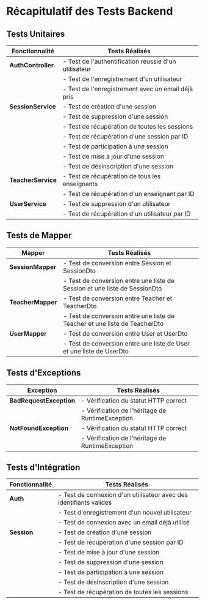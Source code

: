 # Récapitulatif des Tests Backend


## Tests Unitaires

| **Fonctionnalité** | **Tests Réalisés**                                    |
| ------------------ | ----------------------------------------------------- |
| **AuthController** | - Test de l'authentification réussie d'un utilisateur |
|                    | - Test de l'enregistrement d'un utilisateur           |
|                    | - Test de l'enregistrement avec un email déjà pris    |
| **SessionService** | - Test de création d'une session                      |
|                    | - Test de suppression d'une session                   |
|                    | - Test de récupération de toutes les sessions         |
|                    | - Test de récupération d'une session par ID           |
|                    | - Test de participation à une session                 |
|                    | - Test de mise à jour d'une session                   |
|                    | - Test de désinscription d'une session                |
| **TeacherService** | - Test de récupération de tous les enseignants        |
|                    | - Test de récupération d'un enseignant par ID         |
| **UserService**    | - Test de suppression d'un utilisateur                |
|                    | - Test de récupération d'un utilisateur par ID        |



## Tests de Mapper

| **Mapper**        | **Tests Réalisés**                                                         |
| ----------------- | -------------------------------------------------------------------------- |
| **SessionMapper** | - Test de conversion entre Session et SessionDto                           |
|                   | - Test de conversion entre une liste de Session et une liste de SessionDto |
| **TeacherMapper** | - Test de conversion entre Teacher et TeacherDto                           |
|                   | - Test de conversion entre une liste de Teacher et une liste de TeacherDto |
| **UserMapper**    | - Test de conversion entre User et UserDto                                 |
|                   | - Test de conversion entre une liste de User et une liste de UserDto       |

## Tests d'Exceptions

| **Exception**           | **Tests Réalisés**                               |
| ----------------------- | ------------------------------------------------ |
| **BadRequestException** | - Vérification du statut HTTP correct            |
|                         | - Vérification de l'héritage de RuntimeException |
| **NotFoundException**   | - Vérification du statut HTTP correct            |
|                         | - Vérification de l'héritage de RuntimeException |


## Tests d'Intégration

| **Fonctionnalité** | **Tests Réalisés**                                                 |
| ------------------ | ------------------------------------------------------------------ |
| **Auth**           | - Test de connexion d'un utilisateur avec des identifiants valides |
|                    | - Test d'enregistrement d'un nouvel utilisateur                    |
|                    | - Test de connexion avec un email déjà utilisé                     |
| **Session**        | - Test de création d'une session                                   |
|                    | - Test de récupération d'une session par ID                        |
|                    | - Test de mise à jour d'une session                                |
|                    | - Test de suppression d'une session                                |
|                    | - Test de participation à une session                              |
|                    | - Test de désinscription d'une session                             |
|                    | - Test de récupération de toutes les sessions                      |